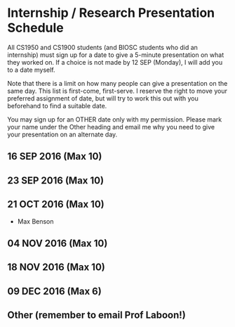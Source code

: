 # Internship / Research Presentation Schedule

All CS1950 and CS1900 students (and BIOSC students who did an internship) must sign up for a date to give a 5-minute presentation on what they worked on.  If a choice is not made by 12 SEP (Monday), I will add you to a date myself.

Note that there is a limit on how many people can give a presentation on the same day.  This list is first-come, first-serve.  I reserve the right to move your preferred assignment of date, but will try to work this out with you beforehand to find a suitable date.

You may sign up for an OTHER date only with my permission.  Please mark your name under the Other heading and email me why you need to give your presentation on an alternate day.

## 16 SEP 2016 (Max 10)

## 23 SEP 2016 (Max 10)

## 21 OCT 2016 (Max 10)
* Max Benson

## 04 NOV 2016 (Max 10)

## 18 NOV 2016 (Max 10)

## 09 DEC 2016 (Max 6)

## Other (remember to email Prof Laboon!)
